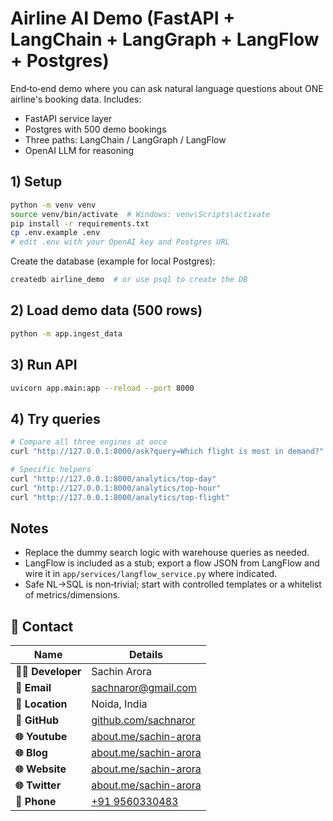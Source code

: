 # Airline AI Demo (FastAPI + LangChain + LangGraph + LangFlow + Postgres)

End‑to‑end demo where you can ask natural language questions about ONE airline's booking data.
Includes:
- FastAPI service layer
- Postgres with 500 demo bookings
- Three paths: LangChain / LangGraph / LangFlow
- OpenAI LLM for reasoning

## 1) Setup
```bash
python -m venv venv
source venv/bin/activate  # Windows: venv\Scripts\activate
pip install -r requirements.txt
cp .env.example .env
# edit .env with your OpenAI key and Postgres URL
```

Create the database (example for local Postgres):
```bash
createdb airline_demo  # or use psql to create the DB
```

## 2) Load demo data (500 rows)
```bash
python -m app.ingest_data
```

## 3) Run API
```bash
uvicorn app.main:app --reload --port 8000
```

## 4) Try queries
```bash
# Compare all three engines at once
curl "http://127.0.0.1:8000/ask?query=Which flight is most in demand?"

# Specific helpers
curl "http://127.0.0.1:8000/analytics/top-day"
curl "http://127.0.0.1:8000/analytics/top-hour"
curl "http://127.0.0.1:8000/analytics/top-flight"
```

## Notes
- Replace the dummy search logic with warehouse queries as needed.
- LangFlow is included as a stub; export a flow JSON from LangFlow and wire it in `app/services/langflow_service.py` where indicated.
- Safe NL→SQL is non‑trivial; start with controlled templates or a whitelist of metrics/dimensions.


## 📩 Contact

| Name              | Details                             |
|-------------------|-------------------------------------|
| **👨‍💻 Developer**  | Sachin Arora                      |
| **📧 Email**      | [sachnaror@gmail.com](mailto:sacinaror@gmail.com) |
| **📍 Location**   | Noida, India                       |
| **📂 GitHub**     | [github.com/sachnaror](https://github.com/sachnaror) |
| **🌐 Youtube**    | [about.me/sachin-arora](https://www.youtube.com/@sachnaror4841/videos) |
| **🌐 Blog**       | [about.me/sachin-arora](https://medium.com/@schnaror) |
| **🌐 Website**    | [about.me/sachin-arora](https://about.me/sachin-arora) |
| **🌐 Twitter**    | [about.me/sachin-arora](https://twitter.com/sachinhep) |
| **📱 Phone**      | [+91 9560330483](tel:+919560330483) |
